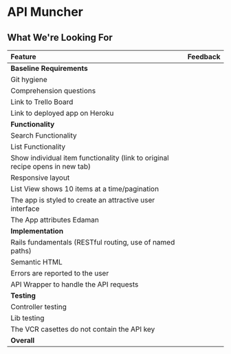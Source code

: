 # API Muncher
## What We're Looking For

Feature | Feedback
:------------- | :-------------
**Baseline Requirements** | 
Git hygiene | 
Comprehension questions | 
Link to Trello Board | 
Link to deployed app on Heroku | 
**Functionality** | 
Search Functionality | 
List Functionality | 
Show individual item functionality (link to original recipe opens in new tab) | 
Responsive layout | 
List View shows 10 items at a time/pagination | 
The app is styled to create an attractive user interface | 
The App attributes Edaman | 
**Implementation** | 
Rails fundamentals (RESTful routing, use of named paths) | 
Semantic HTML | 
Errors are reported to the user | 
API Wrapper to handle the API requests | 
**Testing** |
Controller testing | 
Lib testing | 
The VCR casettes do not contain the API key | 
**Overall** | 

